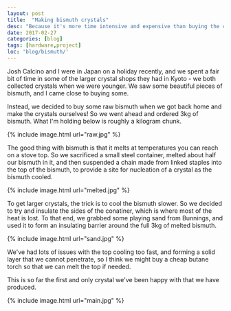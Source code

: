 ```yaml
---
layout: post
title:  "Making bismuth crystals"
desc: "Because it's more time intensive and expensive than buying the crystals themselves!"
date: 2017-02-27
categories: [blog]
tags: [hardware,project]
loc: 'blog/bismuth/'
---
```


Josh Calcino and I were in Japan on a holiday recently, and we 
spent a fair bit of time in some of the larger crystal shops they 
had in Kyoto - we both collected crystals when we were younger. 
We saw some beautiful pieces of bismuth, and I came
close to buying some.

Instead, we decided to buy some raw bismuth when we got back home
and make the crystals ourselves! So we went ahead and ordered 3kg 
of bismuth. What I'm holding below is roughly a kilogram chunk.

{% include image.html url="raw.jpg"  %}

The good thing with bismuth is that it melts at temperatures you can 
reach on a stove top. So we sacrificed a small steel container, 
melted about half our bismuth in it, and then suspended
a chain made from linked staples into the top of the bismuth,
to provide a site for nucleation of a crystal as the bismuth cooled.

{% include image.html url="melted.jpg"  %}


To get larger crystals, the trick is to cool the bismuth slower.
So we decided to try and insulate the sides of the conatiner, which
is where most of the heat is lost. To that end, we grabbed some playing 
sand from Bunnings, and used it to form an insulating barrier around
the full 3kg of melted bismuth.

{% include image.html url="sand.jpg"  %}

We've had lots of issues with the top cooling too fast, and forming
a solid layer that we cannot penetrate, so I think we might buy a
cheap butane torch so that we can melt the top if needed.

This is so far the first and only crystal we've been happy with
that we have produced.

{% include image.html url="main.jpg"  %}
